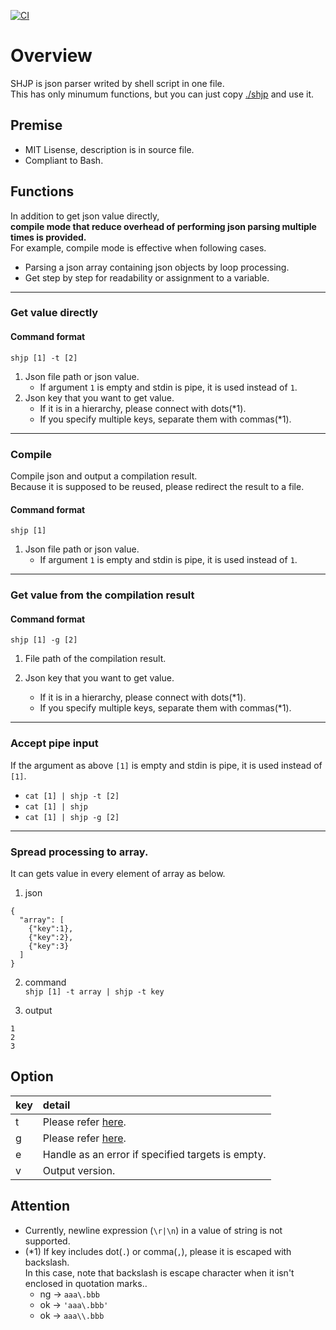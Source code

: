 [![CI](https://github.com/begyyal/shjp/actions/workflows/push-develop.yml/badge.svg)](https://github.com/begyyal/shjp/actions/workflows/push-develop.yml)

# Overview

SHJP is json parser writed by shell script in one file.  
This has only minumum functions, but you can just copy [./shjp](./shjp) and use it.

## Premise

- MIT Lisense, description is in source file.
- Compliant to Bash.

## Functions

In addition to get json value directly,  
**compile mode that reduce overhead of performing json parsing multiple times is provided.**  
For example, compile mode is effective when following cases.
 - Parsing a json array containing json objects by loop processing.
 - Get step by step for readability or assignment to a variable.

***
### Get value directly

#### Command format
`shjp [1] -t [2]`  
1. Json file path or json value.   
    - If argument `1` is empty and stdin is pipe, it is used instead of `1`.
2. Json key that you want to get value.   
    - If it is in a hierarchy, please connect with dots(*1).
    - If you specify multiple keys, separate them with commas(*1).

***
### Compile

Compile json and output a compilation result.  
Because it is supposed to be reused, please redirect the result to a file.

#### Command format
`shjp [1]`
1. Json file path or json value.
    - If argument `1` is empty and stdin is pipe, it is used instead of `1`.

***
### Get value from the compilation result

#### Command format
`shjp [1] -g [2]`
1. File path of the compilation result.

2. Json key that you want to get value. 
    - If it is in a hierarchy, please connect with dots(*1).
    - If you specify multiple keys, separate them with commas(*1).

***
### Accept pipe input
If the argument as above `[1]` is empty and stdin is pipe, it is used instead of `[1]`.

- `cat [1] | shjp -t [2]`
- `cat [1] | shjp`
- `cat [1] | shjp -g [2]`

***
### Spread processing to array.
It can gets value in every element of array as below.

1. json  
```
{
  "array": [ 
    {"key":1}, 
    {"key":2}, 
    {"key":3} 
  ]
}
```

2. command  
`shjp [1] -t array | shjp -t key`

3. output
```
1
2
3
```

## Option

|key|detail|
|:---|:---|
|t|Please refer [here](#Get&#32;value&#32;directly).|
|g|Please refer [here](#Get&#32;value&#32;from&#32;the&#32;compilation&#32;result).|
|e|Handle as an error if specified targets is empty.|
|v|Output version.|

## Attention

- Currently, newline expression (`\r|\n`) in a value of string is not supported.
- (*1) If key includes dot(`.`) or comma(`,`), please it is escaped with backslash.  
    In this case, note that backslash is escape character when it isn't enclosed in quotation marks..
  - ng -> `aaa\.bbb` 
  - ok -> `'aaa\.bbb'`
  - ok -> `aaa\\.bbb`
